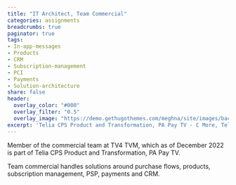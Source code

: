 ```yaml
---
title: "IT Architect, Team Commercial"
categories: assignments
breadcrumbs: true
paginator: true
tags:
- In-app-messages
- Products
- CRM
- Subscription-management
- PCI
- Payments
- Solution-architecture
share: false
header:
  overlay_color: "#000"
  overlay_filter: "0.5"
  overlay_image: "https://demo.gethugothemes.com/meghna/site/images/backgrounds/hero-area.jpg"
excerpt: 'Telia CPS Product and Transformation, PA Pay TV - C More, Telia play, 2022 - Ongoing'
---
```

Member of the commercial team at TV4 TVM, which as of December 2022 is part of Telia CPS Product and Transformation, PA Pay TV.

Team commercial handles solutions around purchase flows, products, subscription management, PSP, payments and CRM.
 
